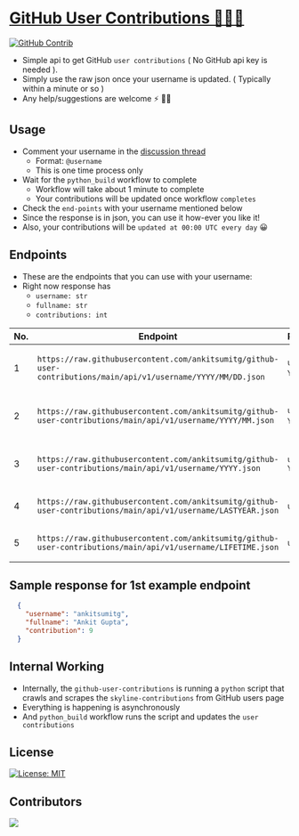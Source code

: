 # [GitHub User Contributions 👨🏻‍💻 ](https://github.com/ankitsumitg/github-user-contributions)
<a href="https://github.com/ankitsumitg"><img src="https://img.shields.io/github/workflow/status/ankitsumitg/github-user-contributions/python_build?logo=github&style=for-the-badge" alt="GitHub Contrib"></a>

* Simple api to get GitHub `user contributions` ( No GitHub api key is needed ).
* Simply use the raw json once your username is updated. ( Typically within a minute or so )
* Any help/suggestions are welcome ⚡ 👍🏻
## Usage
* Comment your username in the [discussion thread](https://github.com/ankitsumitg/github-user-contributions/discussions/1)
  * Format: `@username`
  * This is one time process only
* Wait for the `python_build` workflow to complete
  * Workflow will take about 1 minute to complete
  * Your contributions will be updated once workflow `completes`
* Check the `end-points` with your username mentioned below
* Since the response is in json, you can use it how-ever you like it!
* Also, your contributions will be `updated at 00:00 UTC every day` 😀


## Endpoints
* These are the endpoints that you can use with your username:
* Right now response has 
  * `username: str`
  * `fullname: str`
  * `contributions: int`

| No. | Endpoint                                                                                                            | Parameters                  | Description                         | Example                                                                                                         |
|-----|---------------------------------------------------------------------------------------------------------------------|-----------------------------|-------------------------------------|-----------------------------------------------------------------------------------------------------------------|
| 1   | ```https://raw.githubusercontent.com/ankitsumitg/github-user-contributions/main/api/v1/username/YYYY/MM/DD.json ``` | `username` `YYYY` `MM` `DD` | Contribution for a particular Day   | https://raw.githubusercontent.com/ankitsumitg/github-user-contributions/main/api/v1/ankitsumitg/2022/07/17.json |
| 2   | ```https://raw.githubusercontent.com/ankitsumitg/github-user-contributions/main/api/v1/username/YYYY/MM.json ```    | `username` `YYYY` `MM`      | Contribution for a particular Month | https://raw.githubusercontent.com/ankitsumitg/github-user-contributions/main/api/v1/ankitsumitg/2022/07.json    |
| 3   | ```https://raw.githubusercontent.com/ankitsumitg/github-user-contributions/main/api/v1/username/YYYY.json ```       | `username` `YYYY`           | Contribution for a particular Year  | https://raw.githubusercontent.com/ankitsumitg/github-user-contributions/main/api/v1/ankitsumitg/2022.json       |
| 4   | ```https://raw.githubusercontent.com/ankitsumitg/github-user-contributions/main/api/v1/username/LASTYEAR.json ```   | `username`                  | Contribution since Last Year        | https://raw.githubusercontent.com/ankitsumitg/github-user-contributions/main/api/v1/ankitsumitg/LASTYEAR.json   |
| 5   | ```https://raw.githubusercontent.com/ankitsumitg/github-user-contributions/main/api/v1/username/LIFETIME.json ```   | `username`                  | Contribution all Lifetime 😎        | https://raw.githubusercontent.com/ankitsumitg/github-user-contributions/main/api/v1/ankitsumitg/LIFETIME.json   |

## Sample response for 1st example endpoint
```json
  {
    "username": "ankitsumitg", 
    "fullname": "Ankit Gupta", 
    "contribution": 9
  }
```

## Internal Working
* Internally, the `github-user-contributions` is running a `python` script that crawls and scrapes the `skyline-contributions` from GitHub users page
* Everything is happening is asynchronously
* And `python_build` workflow runs the script and updates the `user contributions`

## License
[![License: MIT](https://img.shields.io/badge/License-MIT-green.svg?style=for-the-badge)](https://opensource.org/licenses/MIT)

## Contributors
<a href="https://github.com/ankitsumitg/github-user-contributions/graphs/contributors">
  <img src="https://contrib.rocks/image?repo=ankitsumitg/github-user-contributions" />
</a>
